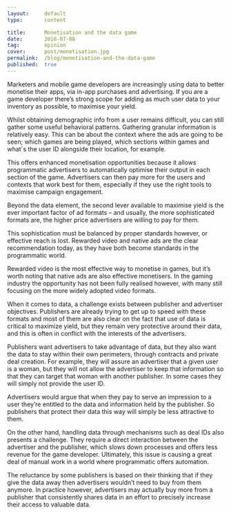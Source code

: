 ```yaml
---
layout:     default
type:       content

title:      Monetisation and the data game
date:       2016-07-08
tag:        opinion
cover:      post/monetisation.jpg
permalink:  /blog/monetisation-and-the-data-game
published:  true
---
```


Marketers and mobile game developers are increasingly using data to better monetise their apps, via in-app purchases and advertising. If you are a game developer there’s strong scope for adding as much user data to your inventory as possible, to maximise your yield.

Whilst obtaining demographic info from a user remains difficult, you can still gather some useful behavioral patterns. Gathering granular information is relatively easy. This can be about the context where the ads are going to be seen; which games are being played, which sections within games and what´s the user ID alongside their location, for example.

This offers enhanced monetisation opportunities because it allows programmatic advertisers to automatically optimise their output in each section of the game. Advertisers can then pay more for the users and contexts that work best for them, especially if they use the right tools to maximise campaign engagement.

Beyond the data element, the second lever available to maximise yield is the ever important factor of ad formats – and usually, the more sophisticated formats are, the higher price advertisers are willing to pay for them.

This sophistication must be balanced by proper standards however, or effective reach is lost. Rewarded video and native ads are the clear recommendation today, as they have both become standards in the programmatic world.

Rewarded video is the most effective way to monetise in games, but it’s worth noting that native ads are also effective monetisers. In the gaming industry the opportunity has not been fully realised however, with many still focusing on the more widely adopted video formats.

When it comes to data, a challenge exists between publisher and advertiser objectives. Publishers are already trying to get up to speed with these formats and most of them are also clear on the fact that use of data is critical to maximize yield, but they remain very protective around their data, and this is often in conflict with the interests of the advertisers.

Publishers want advertisers to take advantage of data, but they also want the data to stay within their own perimeters, through contracts and private deal creation. For example, they will assure an advertiser that a given user is a woman, but they will not allow the advertiser to keep that information so that they can target that woman with another publisher. In some cases they will simply not provide the user ID.

Advertisers would argue that when they pay to serve an impression to a user they’re entitled to the data and information held by the publisher. So publishers that protect their data this way will simply be less attractive to them.

On the other hand, handling data through mechanisms such as deal IDs also presents a challenge. They require a direct interaction between the advertiser and the publisher, which slows down processes and offers less revenue for the game developer. Ultimately, this issue is causing a great deal of manual work in a world where programmatic offers automation.

The reluctance by some publishers is based on their thinking that if they give the data away then advertisers wouldn’t need to buy from them anymore. In practice however, advertisers may actually buy more from a publisher that consistently shares data in an effort to precisely increase their access to valuable data.
